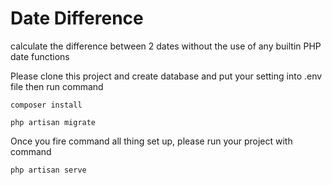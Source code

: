 # Date Difference
calculate the difference between 2 dates without the use of any builtin PHP date functions

Please clone this project and create database and put your setting into .env file then run command
```
composer install
```
```
php artisan migrate
```

Once you fire command all thing set up, please run your project with command

```
php artisan serve
```
